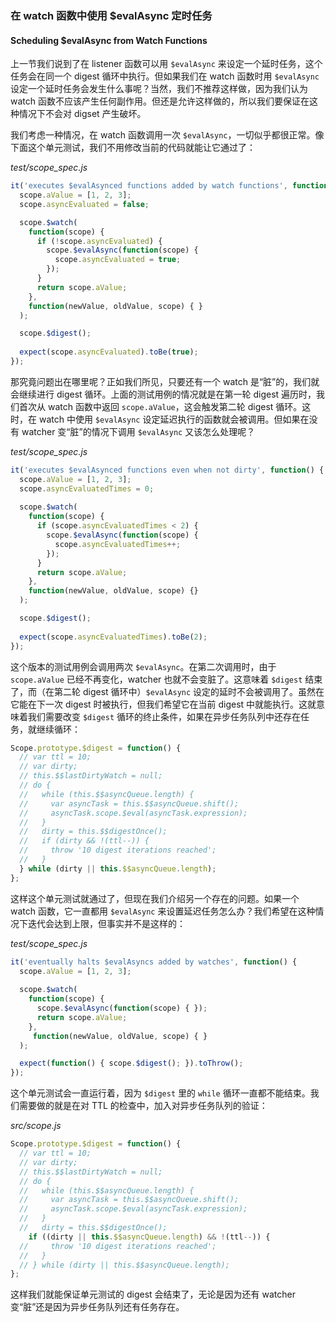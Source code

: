 ### 在 watch 函数中使用 $evalAsync 定时任务
#### Scheduling $evalAsync from Watch Functions

上一节我们说到了在 listener 函数可以用 `$evalAsync` 来设定一个延时任务，这个任务会在同一个 digest 循环中执行。但如果我们在 watch 函数时用 `$evalAsync` 设定一个延时任务会发生什么事呢？当然，我们不推荐这样做，因为我们认为 watch 函数不应该产生任何副作用。但还是允许这样做的，所以我们要保证在这种情况下不会对 digset 产生破坏。

我们考虑一种情况，在 watch 函数调用一次 `$evalAsync`，一切似乎都很正常。像下面这个单元测试，我们不用修改当前的代码就能让它通过了：

_test/scope_spec.js_

```js
it('executes $evalAsynced functions added by watch functions', function() {
  scope.aValue = [1, 2, 3];
  scope.asyncEvaluated = false;

  scope.$watch(
    function(scope) {
      if (!scope.asyncEvaluated) {
        scope.$evalAsync(function(scope) {
          scope.asyncEvaluated = true;
        });
      }
      return scope.aValue;
    },
    function(newValue, oldValue, scope) { }
  );

  scope.$digest();
  
  expect(scope.asyncEvaluated).toBe(true);
});
```

那究竟问题出在哪里呢？正如我们所见，只要还有一个 watch 是“脏”的，我们就会继续进行 digest 循环。上面的测试用例的情况就是在第一轮 digest 遍历时，我们首次从 watch 函数中返回 `scope.aValue`，这会触发第二轮 digest 循环。这时，在 watch 中使用 `$evalAsync` 设定延迟执行的函数就会被调用。但如果在没有 watcher 变“脏”的情况下调用 `$evalAsync` 又该怎么处理呢？

_test/scope_spec.js_

```js
it('executes $evalAsynced functions even when not dirty', function() {
  scope.aValue = [1, 2, 3];
  scope.asyncEvaluatedTimes = 0;
  
  scope.$watch(
    function(scope) {
      if (scope.asyncEvaluatedTimes < 2) {
        scope.$evalAsync(function(scope) {
          scope.asyncEvaluatedTimes++;
        });
      }
      return scope.aValue;
    },
    function(newValue, oldValue, scope) {}
  );

  scope.$digest();
  
  expect(scope.asyncEvaluatedTimes).toBe(2);
});
```` 

这个版本的测试用例会调用两次 `$evalAsync`。在第二次调用时，由于 `scope.aValue` 已经不再变化，watcher 也就不会变脏了。这意味着 `$digest` 结束了，而（在第二轮 digest 循环中）`$evalAsync` 设定的延时不会被调用了。虽然在它能在下一次 digest 时被执行，但我们希望它在当前 digest 中就能执行。这就意味着我们需要改变 `$digest` 循环的终止条件，如果在异步任务队列中还存在任务，就继续循环：

```js
Scope.prototype.$digest = function() {
  // var ttl = 10;
  // var dirty;
  // this.$$lastDirtyWatch = null;
  // do {
  //   while (this.$$asyncQueue.length) {
  //     var asyncTask = this.$$asyncQueue.shift();
  //     asyncTask.scope.$eval(asyncTask.expression);
  //   }
  //   dirty = this.$$digestOnce();
  //   if (dirty && !(ttl--)) {
  //     throw '10 digest iterations reached';
  //   }
  } while (dirty || this.$$asyncQueue.length);
};
```

这样这个单元测试就通过了，但现在我们介绍另一个存在的问题。如果一个 watch 函数，它一直都用 `$evalAsync` 来设置延迟任务怎么办？我们希望在这种情况下迭代会达到上限，但事实并不是这样的：

_test/scope_spec.js_

```js
it('eventually halts $evalAsyncs added by watches', function() {
  scope.aValue = [1, 2, 3];
  
  scope.$watch(
    function(scope) {
      scope.$evalAsync(function(scope) { });
      return scope.aValue;
    },
     function(newValue, oldValue, scope) { }
  );

  expect(function() { scope.$digest(); }).toThrow();
});
```

这个单元测试会一直运行着，因为 `$digest` 里的 `while` 循环一直都不能结束。我们需要做的就是在对 TTL 的检查中，加入对异步任务队列的验证：

_src/scope.js_

```js
Scope.prototype.$digest = function() {
  // var ttl = 10;
  // var dirty;
  // this.$$lastDirtyWatch = null;
  // do {
  //   while (this.$$asyncQueue.length) {
  //     var asyncTask = this.$$asyncQueue.shift();
  //     asyncTask.scope.$eval(asyncTask.expression);
  //   }
  //   dirty = this.$$digestOnce();
    if ((dirty || this.$$asyncQueue.length) && !(ttl--)) {
  //     throw '10 digest iterations reached';
  //   }
  // } while (dirty || this.$$asyncQueue.length);
};
```

这样我们就能保证单元测试的 digest 会结束了，无论是因为还有 watcher 变“脏”还是因为异步任务队列还有任务存在。